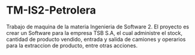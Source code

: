 # TM-IS2-Petrolera
Trabajo de maquina de la materia Ingenieria de Software 2. El proyecto es crear un Software para la empresa TSB S.A, el cual administre el stock, cantidad de producto vendido, entrada y salida de camiones y operarios para la extraccion de producto, entre otras acciones.

